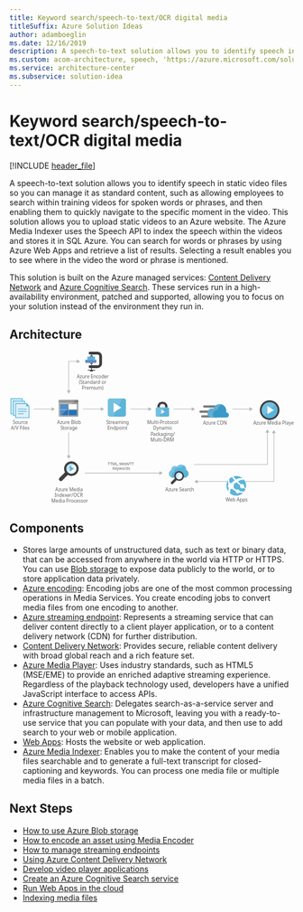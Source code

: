 ```yaml
---
title: Keyword search/speech-to-text/OCR digital media
titleSuffix: Azure Solution Ideas
author: adamboeglin
ms.date: 12/16/2019
description: A speech-to-text solution allows you to identify speech in static video files so you can manage it as standard content, such as allowing employees to search within training videos for spoken words or phrases, and then enabling them to quickly navigate to the specific moment in the video.
ms.custom: acom-architecture, speech, 'https://azure.microsoft.com/solutions/architecture/digital-media-speech-text/'
ms.service: architecture-center
ms.subservice: solution-idea
---
```


# Keyword search/speech-to-text/OCR digital media

[!INCLUDE [header_file](../header.md)]

A speech-to-text solution allows you to identify speech in static video files so you can manage it as standard content, such as allowing employees to search within training videos for spoken words or phrases, and then enabling them to quickly navigate to the specific moment in the video. This solution allows you to upload static videos to an Azure website. The Azure Media Indexer uses the Speech API to index the speech within the videos and stores it in SQL Azure. You can search for words or phrases by using Azure Web Apps and retrieve a list of results. Selecting a result enables you to see where in the video the word or phrase is mentioned.

This solution is built on the Azure managed services: [Content Delivery Network](https://azure.microsoft.com/services/cdn) and [Azure Cognitive Search](https://azure.microsoft.com/services/search). These services run in a high-availability environment, patched and supported, allowing you to focus on your solution instead of the environment they run in.

## Architecture

<!-- markdownlint-disable MD033 -->
<!-- cSpell:ignore viewbox segoe semibold dasharray linecap miterlimit tspan evenodd -->

<svg class="architecture-diagram" aria-labelledby="digital-media-speech-text" height="387.693" viewbox="0 0 721.972 387.693"  xmlns="http://www.w3.org/2000/svg">
    <text fill="#5e5e5e" font-family="SegoeUI, Segoe UI" font-size="10" transform="translate(249.756 287.984)">
        <tspan letter-spacing=".02em">T</tspan><tspan x="5.435" y="0">TML, </tspan><tspan letter-spacing="-.039em" x="29.268" y="0">W</tspan><tspan x="38.218" y="0">eb</tspan><tspan letter-spacing=".019em" x="49.326" y="0">VT</tspan><tspan x="61.162" y="0">T</tspan><tspan letter-spacing="-.013em" x="11.985" y="12">K</tspan><tspan x="17.654" y="12">eywords</tspan>
    </text>
    <path fill="none" stroke="#b5b6b6" stroke-miterlimit="10" stroke-width="1.5" d="M108.534 145.49H61.531"/>
    <path fill="#b5b6b6" d="M107.112 140.628l8.419 4.862-8.419 4.861v-9.723z"/>
    <path fill="none" stroke="#b5b6b6" stroke-miterlimit="10" stroke-width="1.5" d="M150.531 264.493v-59.525"/>
    <path fill="#b5b6b6" d="M155.393 263.07l-4.862 8.42-4.861-8.42h9.723z"/>
    <path fill="none" stroke="#b5b6b6" stroke-miterlimit="10" stroke-width="1.5" d="M233.534 145.49h-47.003"/>
    <path fill="#b5b6b6" d="M232.112 140.628l8.419 4.862-8.419 4.861v-9.723z"/>
    <path fill="none" stroke="#b5b6b6" stroke-miterlimit="10" stroke-width="1.5" d="M354.534 145.49h-47.003"/>
    <path fill="#b5b6b6" d="M353.112 140.628l8.419 4.862-8.419 4.861v-9.723z"/>
    <path fill="none" stroke="#b5b6b6" stroke-miterlimit="10" stroke-width="1.5" d="M464.534 145.49h-48.003"/>
    <path fill="#b5b6b6" d="M463.112 140.628l8.419 4.862-8.419 4.861v-9.723z"/>
    <path fill="none" stroke="#b5b6b6" stroke-miterlimit="10" stroke-width="1.5" d="M172.534 24.49h-22.003v74.919"/>
    <path fill="#b5b6b6" d="M171.112 19.628l8.419 4.862-8.419 4.861v-9.723zM145.67 97.986l4.861 8.419 4.862-8.419h-9.723z"/>
    <path d="M424.096 325.175a12.174 12.174 0 01-3.2-3.2c-.2-.3-.3-.5-.5-.8l-.8.9-.1.1a2.092 2.092 0 00.4.6 14.963 14.963 0 003.5 3.6 2.389 2.389 0 00.7.3l.9-.9c-.4-.3-.6-.4-.9-.6z" fill="#1e1e1e" opacity=".5" style="isolation:isolate"/>
    <path fill="none" stroke="#b5b6b6" stroke-miterlimit="10" stroke-width="1.5" d="M655.627 203.901v82.158H469.009"/>
    <path fill="#b5b6b6" d="M650.765 205.324l4.862-8.419 4.861 8.419h-9.723z"/>
    <path fill="none" stroke="#b5b6b6" stroke-miterlimit="10" stroke-width="1.5" d="M672.048 205.246V329.26h-195.41"/>
    <path fill="#b5b6b6" d="M667.186 206.669l4.862-8.419 4.862 8.419h-9.724zM478.06 324.398l-8.419 4.862 8.419 4.862v-9.724z"/>
    <path fill="none" stroke="#b5b6b6" stroke-miterlimit="10" stroke-width="1.5" d="M382.492 307.784H191.573"/>
    <path fill="#b5b6b6" d="M381.07 302.922l8.419 4.862-8.419 4.862v-9.724z"/>
    <path fill="none" stroke="#b5b6b6" stroke-miterlimit="10" stroke-width="1.5" d="M611.534 145.49h-45.003"/>
    <path fill="#b5b6b6" d="M610.112 140.628l8.419 4.862-8.419 4.861v-9.723z"/>
    <text fill="#5e5e5e" font-family="SegoeUI, Segoe UI" font-size="12" transform="translate(121.175 183.959)">
        Azure Blob<tspan letter-spacing="-.032em" x="8.429" y="14.4">S</tspan><tspan x="14.417" y="14.4">torage</tspan>
    </text>
    <path d="M124.956 162.856a1.88 1.88 0 001.8 1.9h46.3a1.9 1.9 0 001.9-1.9v-33.1h-50z" fill="#9fa0a2"/>
    <path d="M173.056 122.056h-46.3a1.88 1.88 0 00-1.8 1.9v5.7h50v-5.7a1.9 1.9 0 00-1.9-1.9" fill="#7c7b7b"/>
    <path fill="#2272b9" d="M128.656 133.156h20.4v13h-20.4zM128.656 147.956h20.4v13h-20.4z"/>
    <path fill="#fff" d="M150.856 133.156h20.3v13h-20.3z"/>
    <path fill="#2272b9" d="M150.856 147.956h20.3v13h-20.3z"/>
    <path d="M126.956 122.056a2.006 2.006 0 00-2 2v38.6a2.006 2.006 0 002 2h2.2l39.4-42.6z" fill="#fff" opacity=".2" style="isolation:isolate"/>
    <text fill="#5e5e5e" font-family="SegoeUI, Segoe UI" font-size="12" transform="translate(246.103 183.959)">
        <tspan letter-spacing="-.032em">S</tspan><tspan x="5.988" y="0">treaming</tspan><tspan x="2.965" y="14.4">Endpoint</tspan>
    </text>
    <path d="M295.957 159.136a5.52 5.52 0 01-5.52 5.52h-34.96a5.52 5.52 0 01-5.52-5.52v-34.96a5.52 5.52 0 015.52-5.52h34.96a5.52 5.52 0 015.52 5.52z" fill="#5bb4da"/>
    <path d="M262.837 164.656h-7.36a5.52 5.52 0 01-5.52-5.52v-34.96a5.52 5.52 0 015.52-5.52h31.28z" fill="#fff" opacity=".15" style="isolation:isolate"/>
    <path d="M264.677 153.922V129.39l19.6 12.279z" fill="#fff"/>
    <text fill="#5e5e5e" font-family="SegoeUI, Segoe UI" font-size="12" transform="translate(349.584 183.959)">
        Multi-Protocol<tspan x="15.422" y="14.4">Dynamic</tspan><tspan letter-spacing="-.034em" x="9.105" y="28.8">P</tspan><tspan x="15.416" y="28.8">ackaging/</tspan><tspan x="9.067" y="43.2">Multi-DRM</tspan>
    </text>
    <text fill="#5e5e5e" font-family="SegoeUI, Segoe UI" font-size="12" transform="translate(549.315 379.293)">
        <tspan letter-spacing="-.039em">W</tspan><tspan x="10.74" y="0">eb Apps</tspan>
    </text>
    <path d="M401.81 140.969v-1.671a12.434 12.434 0 00-3.342-8.658c-1.975-2.278-6.379-3.721-9.645-3.721s-7.67 1.443-9.645 3.721a12.785 12.785 0 00-3.342 8.658v1.671l6 .683v-1.519a9.68 9.68 0 011.823-5.772c1.139-1.291 3.569-1.9 5.164-1.975a7.7 7.7 0 015.164 1.975 7.253 7.253 0 011.823 4.86v2.43z" fill="#3f3f3f"/>
    <path d="M375.837 140.969c-2.962 0-4.025 1.747-4.025 4.025v15.872c0 1.975 1.215 4.025 3.493 4.025h27.036c2.582 0 3.493-2.05 3.493-4.025v-15.872c0-2.05-.835-4.025-4.025-4.025h-25.972z" fill="#5bb4da"/>
    <path fill="#fff" d="M386.067 146.665l8.354 5.556-8.354 5.555v-11.111z"/>
    <path d="M395.734 140.969h-19.9c-2.962 0-4.025 1.747-4.025 4.025v15.872c0 1.975 1.215 4.025 3.493 4.025h5.094z" fill="#fff" opacity=".15" style="isolation:isolate"/>
    <text fill="#5e5e5e" font-family="SegoeUI, Segoe UI" font-size="12" transform="translate(492.068 184.369)">
        Azure CDN
    </text>
    <path d="M535.049 141.992h-39.9a3.009 3.009 0 01-3-3 3.009 3.009 0 013-3h39.9a3.009 3.009 0 013 3 3.009 3.009 0 01-3 3zM526.949 167.042h-36.9a3.009 3.009 0 01-3-3 3.009 3.009 0 013-3h36.9a3.009 3.009 0 013 3 3.009 3.009 0 01-3 3zM522.596 154.892h-36.9a3.009 3.009 0 01-3-3 3.009 3.009 0 013-3h36.9a3.009 3.009 0 013 3 3.009 3.009 0 01-3 3z" fill="#7c7b7b"/>
    <path d="M557.696 160.592a6.371 6.371 0 00-6.3-6.45h-.9a20.411 20.411 0 00.6-4.5 16.869 16.869 0 00-16.8-16.8 17.071 17.071 0 00-15.9 11.4 15.081 15.081 0 00-3.75-.6 11.7 11.7 0 000 23.4h37.05a6.626 6.626 0 006-6.45" fill="#3999c7"/>
    <path d="M520.649 166.892a10.682 10.682 0 01-3.15-5.7 11.275 11.275 0 0112.45-13.95 16.334 16.334 0 019.45-13.5 19.139 19.139 0 00-5.1-.9 17.071 17.071 0 00-15.9 11.4 15.081 15.081 0 00-3.75-.6 11.7 11.7 0 000 23.4l6-.15z" fill="#fff" opacity=".2" style="isolation:isolate"/>
    <path d="M223.647 41.507h-18.9a3.521 3.521 0 010-7.042h18.9a4.544 4.544 0 004.539-4.539V11.581a4.544 4.544 0 00-4.539-4.539h-18.9a3.521 3.521 0 010-7.042h18.9a11.594 11.594 0 0111.581 11.581v18.346a11.594 11.594 0 01-11.581 11.58zM199.001 45.77h19.056v1.76h-19.056zM205.009 47.53h7.042V50h-7.042z" fill="#3f3f3f"/>
    <path fill="#3f3f3f" d="M207.649 7.042h1.76v40.489h-1.76z"/>
    <path fill="#618dc9" d="M192.686 20.364h28.166v7.922h-28.166z"/>
    <path fill="#5bb4da" d="M197.967 12.443h19.364v7.922h-19.364z"/>
    <path fill="#676767" d="M205.009 9.802h7.042v2.641h-7.042zM205.009 28.286h7.042v2.47h-7.042z"/>
    <text fill="#5e5e5e" font-family="SegoeUI, Segoe UI" font-size="12" transform="translate(8.53 183.959)">
        Source<tspan x="-5.004" y="14.4">A/V Files</tspan>
    </text>
    <path fill="#5bb4da" d="M49.023 135.856l-3.9-3.9-1.7-1.6h-28.8v38h36v-30.8l-1.6-1.7z"/>
    <path fill="#fff" opacity=".8" style="isolation:isolate" d="M42.623 132.356h-26v34h32v-28h-6v-6z"/>
    <path d="M21.623 157.456a.9.9 0 01.9-.9h12.4a.9.9 0 110 1.8h-12.4a.9.9 0 01-.9-.9M21.623 151.256a.9.9 0 01.9-.9h20.5a.9.9 0 010 1.8h-20.5a.9.9 0 01-.9-.9M21.623 145.456a.9.9 0 01.9-.9h20.5a.9.9 0 110 1.8h-20.5a.9.9 0 01-.9-.9M4.623 118.356h29v6h-29z" fill="#5bb4da"/>
    <path fill="#5bb4da" d="M2.623 118.356h6v40h-6z"/>
    <path fill="#fff" opacity=".8" style="isolation:isolate" d="M6.623 120.356h-2v36h4v-32h23v-4h-25z"/>
    <path fill="#5bb4da" d="M10.623 124.356h29v6h-29z"/>
    <path fill="#5bb4da" d="M8.623 124.356h6v38h-6z"/>
    <path fill="#fff" opacity=".8" style="isolation:isolate" d="M12.623 126.356h-2v34h4v-30h23v-4h-25z"/>
    <text fill="#5e5e5e" font-family="SegoeUI, Segoe UI" font-size="12" transform="translate(116.546 353.959)">
        Azure Media<tspan x="-2.039" y="14.4">Indexer/OCR </tspan><tspan x="-10.362" y="28.8">Media Processor</tspan>
    </text>
    <path d="M169.861 299.582a12.953 12.953 0 01-12.572 9.874 11.406 11.406 0 01-3.143-.449 13.447 13.447 0 01-4.191-1.946 13.745 13.745 0 01-3.293-3.293 13.1 13.1 0 01-1.946-10.327 12.953 12.953 0 0112.572-9.878 11.406 11.406 0 013.143.449 13.041 13.041 0 017.933 5.837 12.339 12.339 0 011.5 9.729" fill="#fff"/>
    <path d="M169.861 299.582a12.953 12.953 0 01-12.572 9.874 11.406 11.406 0 01-3.143-.449 13.447 13.447 0 01-4.191-1.946 13.745 13.745 0 01-3.293-3.293 13.1 13.1 0 01-1.946-10.327 12.953 12.953 0 0112.572-9.878 11.406 11.406 0 013.143.449 13.041 13.041 0 017.933 5.837 12.339 12.339 0 011.5 9.729" fill="#5bb4da" opacity=".1" style="isolation:isolate"/>
    <path d="M164.323 285.662a12.694 12.694 0 00-3.891-1.646 11.406 11.406 0 00-3.143-.449 12.951 12.951 0 00-12.572 9.878 12.418 12.418 0 001.946 10.327 10.461 10.461 0 001.2 1.5 33.472 33.472 0 0116.463-19.607" fill="#5bb4da" opacity=".3" style="isolation:isolate"/>
    <path d="M173.154 287.009a18.489 18.489 0 00-11.375-8.382 23.132 23.132 0 00-4.49-.6 18.565 18.565 0 00-17.961 14.069 18.111 18.111 0 001.946 13.62l-14.07 14.22a4.883 4.883 0 000 6.735 5.071 5.071 0 006.884 0l14.069-14.215a18.948 18.948 0 004.79 1.946 23.132 23.132 0 004.49.6 18.565 18.565 0 0017.959-14.073 18.88 18.88 0 00-2.242-13.92zm-3.293 12.573a12.953 12.953 0 01-12.572 9.874 11.406 11.406 0 01-3.143-.449 13.447 13.447 0 01-4.191-1.946 13.745 13.745 0 01-3.293-3.293 13.1 13.1 0 01-1.946-10.327 12.953 12.953 0 0112.572-9.878 11.406 11.406 0 013.143.449 13.041 13.041 0 017.933 5.837 12.433 12.433 0 011.497 9.733z" fill="#3f3f3f"/>
    <path d="M146.811 311.705a18.23 18.23 0 01-4.79-4.79c-.3-.449-.449-.748-.748-1.2l-1.292 1.305-.084.085a3.73 3.73 0 00.627 1 22.4 22.4 0 005.239 5.388 2.546 2.546 0 00.914.449l1.481-1.5a13.338 13.338 0 00-1.347-.737z" fill="#1e1e1e" opacity=".5" style="isolation:isolate"/>
    <path fill="#5bb4da" d="M152.954 289.065l11 7.316-11 7.315v-14.631z"/>
    <text fill="#5e5e5e" font-family="SegoeUI, Segoe UI" font-size="12" transform="translate(396.155 353.959)">
        Azure Search
    </text>
    <path d="M449.196 300.275c0-.4.1-.9.1-1.3a12.869 12.869 0 00-13-12.8 12.621 12.621 0 00-10.5 5.2 9.309 9.309 0 00-5.2-1.5 9.8 9.8 0 00-9.8 9.7v.8a9.7 9.7 0 00-5.6 8.8c0 6 4.9 10.7 11.2 10.7h27.6c6.3 0 11.2-4.7 11.2-10.7a9.486 9.486 0 00-6-8.9z" fill="#5bb4da"/>
    <path d="M412.196 314.075c0-4.1 2.1-7.3 6-9.3v-.8a10.494 10.494 0 0115.9-8.8 13.828 13.828 0 0111.2-5.7 13.546 13.546 0 00-9-3.4 12.978 12.978 0 00-10.5 5.3 9.309 9.309 0 00-5.2-1.5 9.8 9.8 0 00-9.8 9.7v.8a9.7 9.7 0 00-5.6 8.8 10.6 10.6 0 008.4 10.4 11.236 11.236 0 01-1.4-5.5z" fill="#fff" opacity=".2" style="isolation:isolate"/>
    <path d="M439.496 317.075a8.654 8.654 0 01-8.4 6.6 7.612 7.612 0 01-2.1-.3 8.98 8.98 0 01-2.8-1.3 9.19 9.19 0 01-2.2-2.2 8.751 8.751 0 01-1.3-6.9 8.654 8.654 0 018.4-6.6 7.613 7.613 0 012.1.3 8.713 8.713 0 015.3 3.9 8.243 8.243 0 011 6.5" fill="#fff"/>
    <path d="M439.496 317.075a8.654 8.654 0 01-8.4 6.6 7.612 7.612 0 01-2.1-.3 8.98 8.98 0 01-2.8-1.3 9.19 9.19 0 01-2.2-2.2 8.751 8.751 0 01-1.3-6.9 8.654 8.654 0 018.4-6.6 7.613 7.613 0 012.1.3 8.713 8.713 0 015.3 3.9 8.243 8.243 0 011 6.5" fill="#5bb4da" opacity=".1" style="isolation:isolate"/>
    <path d="M435.796 307.775a8.486 8.486 0 00-2.6-1.1 7.612 7.612 0 00-2.1-.3 8.654 8.654 0 00-8.4 6.6 8.3 8.3 0 001.3 6.9 7.006 7.006 0 00.8 1 22.367 22.367 0 0111-13.1" fill="#5bb4da" opacity=".3" style="isolation:isolate"/>
    <path d="M441.696 308.675a12.352 12.352 0 00-7.6-5.6 15.438 15.438 0 00-3-.4 12.4 12.4 0 00-12 9.4 12.1 12.1 0 001.3 9.1l-9.4 9.5a3.263 3.263 0 000 4.5 3.389 3.389 0 004.6 0l9.4-9.5a12.66 12.66 0 003.2 1.3 15.438 15.438 0 003 .4 12.4 12.4 0 0012-9.4 12.614 12.614 0 00-1.5-9.3zm-2.2 8.4a8.654 8.654 0 01-8.4 6.6 7.612 7.612 0 01-2.1-.3 8.98 8.98 0 01-2.8-1.3 9.19 9.19 0 01-2.2-2.2 8.751 8.751 0 01-1.3-6.9 8.654 8.654 0 018.4-6.6 7.613 7.613 0 012.1.3 8.713 8.713 0 015.3 3.9 8.306 8.306 0 011 6.5z" fill="#3f3f3f"/>
    <text fill="#5e5e5e" font-family="SegoeUI, Segoe UI" font-size="12" transform="translate(619.878 184.406)">
        Azure Media Player
    </text>
    <text fill="#5e5e5e" font-family="SegoeUI, Segoe UI" font-size="12" transform="translate(171.088 67.293)">
        Azure Encoder<tspan x="5.584" y="14.4">(</tspan><tspan letter-spacing="-.032em" x="9.205" y="14.4">S</tspan><tspan x="15.193" y="14.4">tandard or</tspan><tspan x="12.741" y="28.8">Premium)</tspan>
    </text>
    <path d="M591.657 359.864a24.995 24.995 0 114.656-35.03 24.9 24.9 0 01-4.656 35.03" fill="#5bb4da"/>
    <path d="M587.064 344.403a5.385 5.385 0 007.541 1c.123-.094.218-.208.33-.309 2.409 1.7 4.082 2.817 5.025 3.459a21.566 21.566 0 00.67-2.142c-1-.741-2.343-1.778-4.29-3.356a5.34 5.34 0 00-7.666-6.548 222.638 222.638 0 01-8.293-7.833c9.165-4.929 15.676-4.207 15.676-4.207a25.109 25.109 0 00-3.606-3.7 26.627 26.627 0 00-16.729 3.119q-3.429-3.589-6.983-7.712a23.264 23.264 0 00-3.312 1.347 53.84 53.84 0 006.754 8.565l.017.017a46.293 46.293 0 00-6.944 6.015c-.29.309-.569.62-.842.931a7.546 7.546 0 00-4.117.282 18.265 18.265 0 01-1.724-10.832 26.353 26.353 0 00-2.692 3.267 16.016 16.016 0 00.985 10.1 7.538 7.538 0 00-.005 9.153 7.743 7.743 0 00.559.645 37.87 37.87 0 00-1.46 8.761c.237.322.237.582.472.9a25.375 25.375 0 004.16 4.008 27.556 27.556 0 011.714-11.372 7.507 7.507 0 003.483-.566c.64.563 1.31 1.132 2.025 1.711a41.672 41.672 0 007.285 4.643 4.941 4.941 0 007.951 4.437 4.918 4.918 0 001.108-1.216 44.6 44.6 0 009.806 1.019c.386 0 2.177-2.436 3.2-3.946a26.373 26.373 0 01-12.3-.84 4.913 4.913 0 00-7.516-3.113 46.853 46.853 0 01-6.758-4.49q-.707-.559-1.359-1.118a7.578 7.578 0 00.318-7.55c.286-.286.567-.573.871-.857a54.887 54.887 0 016.519-5.274c-.082-.076-.156-.156-.236-.233.081.075.157.152.239.227 3.121 2.886 6.43 5.621 9.564 8.065a5.348 5.348 0 00.56 5.543z" fill="#fff"/>
    <circle cx="661.22" cy="148.168" fill="#5bb4da" r="24"/>
    <path d="M644.249 165.139a24 24 0 1133.941-33.941z" fill="#fff" opacity=".15" style="isolation:isolate"/>
    <path fill="#fff" d="M655.627 158.446l.038-20.556 16.383 10.289-16.421 10.267z"/>
    <path d="M661.22 127.798a20.37 20.37 0 11-20.37 20.37 20.37 20.37 0 0120.37-20.37m0-4.63a25 25 0 1025 25 25.028 25.028 0 00-25-25z" fill="#3f3f3f"/>
</svg>

## Components

* Stores large amounts of unstructured data, such as text or binary data, that can be accessed from anywhere in the world via HTTP or HTTPS. You can use [Blob storage](https://azure.microsoft.com/services/storage/blobs) to expose data publicly to the world, or to store application data privately.
* [Azure encoding](https://azure.microsoft.com/services/media-services/encoding): Encoding jobs are one of the most common processing operations in Media Services. You create encoding jobs to convert media files from one encoding to another.
* [Azure streaming endpoint](https://azure.microsoft.com/services/media-services/live-on-demand): Represents a streaming service that can deliver content directly to a client player application, or to a content delivery network (CDN) for further distribution.
* [Content Delivery Network](https://azure.microsoft.com/services/cdn): Provides secure, reliable content delivery with broad global reach and a rich feature set.
* [Azure Media Player](https://azure.microsoft.com/services/media-services/media-player): Uses industry standards, such as HTML5 (MSE/EME) to provide an enriched adaptive streaming experience. Regardless of the playback technology used, developers have a unified JavaScript interface to access APIs.
* [Azure Cognitive Search](https://azure.microsoft.com/services/search): Delegates search-as-a-service server and infrastructure management to Microsoft, leaving you with a ready-to-use service that you can populate with your data, and then use to add search to your web or mobile application.
* [Web Apps](https://azure.microsoft.com/services/app-service/web): Hosts the website or web application.
* [Azure Media Indexer](https://azure.microsoft.com/services/media-services/media-indexer): Enables you to make the content of your media files searchable and to generate a full-text transcript for closed-captioning and keywords. You can process one media file or multiple media files in a batch.

## Next Steps

* [How to use Azure Blob storage](/api/Redirect/documentation/articles/storage-dotnet-how-to-use-blobs)
* [How to encode an asset using Media Encoder](/api/Redirect/documentation/articles/media-services-dotnet-encode-with-media-encoder-standard)
* [How to manage streaming endpoints](/api/Redirect/documentation/articles/media-services-manage-origins)
* [Using Azure Content Delivery Network](/api/Redirect/documentation/articles/cdn-create-new-endpoint)
* [Develop video player applications](/api/Redirect/documentation/articles/media-services-develop-video-players)
* [Create an Azure Cognitive Search service](/api/Redirect/documentation/articles/search-create-service-portal)
* [Run Web Apps in the cloud](/api/Redirect/documentation/articles/app-service-web-overview)
* [Indexing media files](/api/Redirect/documentation/articles/media-services-index-content)
